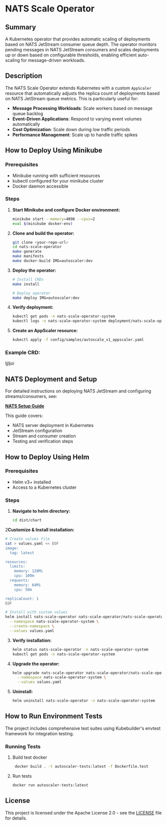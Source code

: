 # NATS Scale Operator

## Summary

A Kubernetes operator that provides automatic scaling of deployments based on NATS JetStream consumer queue depth. 
The operator monitors pending messages in NATS JetStream consumers and scales deployments up or down based on configurable thresholds, 
enabling efficient auto-scaling for message-driven workloads.

## Description

The NATS Scale Operator extends Kubernetes with a custom `AppScaler` resource that automatically adjusts the replica count 
of deployments based on NATS JetStream queue metrics. This is particularly useful for:

- **Message Processing Workloads**: Scale workers based on message queue backlog
- **Event-Driven Applications**: Respond to varying event volumes automatically  
- **Cost Optimization**: Scale down during low traffic periods
- **Performance Management**: Scale up to handle traffic spikes


## How to Deploy Using Minikube

### Prerequisites

- Minikube running with sufficient resources
- kubectl configured for your minikube cluster
- Docker daemon accessible

### Steps

1. **Start Minikube and configure Docker environment:**
   ```bash
   minikube start --memory=4096 --cpus=2
   eval $(minikube docker-env)
   ```

2. **Clone and build the operator:**
   ```bash
   git clone <your-repo-url>
   cd nats-scale-operator
   make generate
   make manifests
   make docker-build IMG=autoscaler:dev
   ```

3. **Deploy the operator:**
   ```bash
   # Install CRDs
   make install
   
   # Deploy operator
   make deploy IMG=autoscaler:dev
   ```

4. **Verify deployment:**
   ```bash
   kubectl get pods -n nats-scale-operator-system
   kubectl logs -n nats-scale-operator-system deployment/nats-scale-operator-controller-manager -f
   ```

5. **Create an AppScaler resource:**
   ```bash
   kubectl apply -f config/samples/autoscale_v1_appscaler.yaml
   ```
### Example CRD:
ljjljoi

## NATS Deployment and Setup

For detailed instructions on deploying NATS JetStream and configuring streams/consumers, see:

**[NATS Setup Guide](./docs/NATS_SETUP.md)**

This guide covers:
- NATS server deployment in Kubernetes
- JetStream configuration
- Stream and consumer creation
- Testing and verification steps

## How to Deploy Using Helm

### Prerequisites

- Helm v3+ installed
- Access to a Kubernetes cluster

### Steps

1. **Navigate to helm directory:**
   ```bash
   cd dist/chart
   ```

2**Customize & Install installation:**
   ```bash
   # Create values file
   cat > values.yaml << EOF
   image:
     tag: latest
   
   resources:
     limits:
       memory: 128Mi
       cpu: 100m
     requests:
       memory: 64Mi
       cpu: 50m
   
   replicaCount: 1
   EOF
   
   # Install with custom values
   helm install nats-scale-operator nats-scale-operator/nats-scale-operator \
     --namespace nats-scale-operator-system \
     --create-namespace \
     --values values.yaml
   ```

3. **Verify installation:**
   ```bash
   helm status nats-scale-operator -n nats-scale-operator-system
   kubectl get pods -n nats-scale-operator-system
   ```

4. **Upgrade the operator:**
   ```bash
   helm upgrade nats-scale-operator nats-scale-operator/nats-scale-operator \
     --namespace nats-scale-operator-system \
     --values values.yaml
   ```

5. **Uninstall:**
   ```bash
   helm uninstall nats-scale-operator -n nats-scale-operator-system
   ```

## How to Run Environment Tests

The project includes comprehensive test suites using Kubebuilder's envtest framework for integration testing.

### Running Tests

1. Build test docker
   ```bash
    docker build . -t autoscaler-tests:latest -f Dockerfile.test
   ```
2. Run tests
   ```bash
   docker run autoscaler-tests:latest
   ```
## License

This project is licensed under the Apache License 2.0 - see the [LICENSE](LICENSE) file for details.
